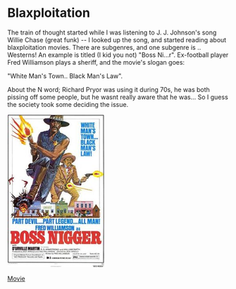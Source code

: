 # Blaxploitation

The train of thought started while I was listening to J. J. Johnson's
song Willie Chase (great funk) -- I looked up the song, and started
reading about blaxploitation movies. There are subgenres, and one
subgenre is .. Westerns!  An example is titled (I kid you not) "Boss
Ni...r". Ex-football player Fred Williamson plays a sheriff, and the
movie's slogan goes:

"White Man's Town.. Black Man's Law".

About the N word; Richard Pryor was using it during 70s, he was both
pissing off some people, but he wasnt really aware that he was... So I
guess the society took some deciding the issue.

![](220px-BossNiggerPoster.jpg)

[Movie](https://youtu.be/mlKt8o_aSlo?t=293)
